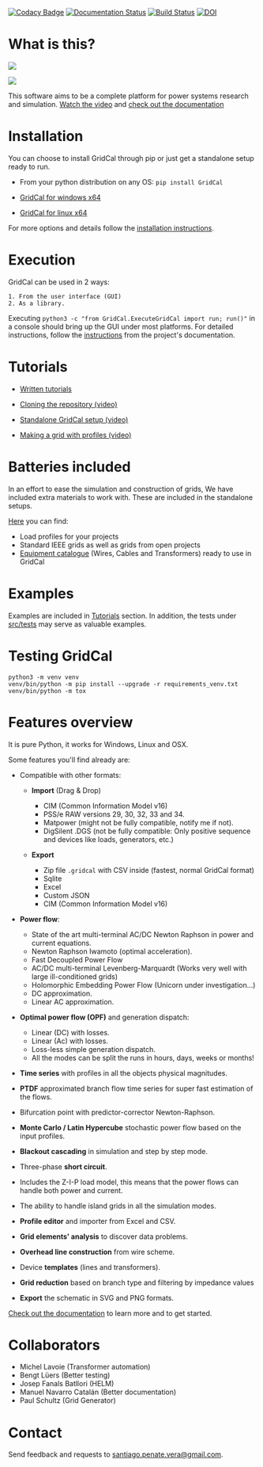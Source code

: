[![Codacy Badge](https://api.codacy.com/project/badge/Grade/75e794c9bcfd49bda1721b9ba8f6c790)](https://app.codacy.com/app/SanPen/GridCal?utm_source=github.com&utm_medium=referral&utm_content=SanPen/GridCal&utm_campaign=Badge_Grade_Dashboard)
[![Documentation Status](https://readthedocs.org/projects/gridcal/badge/?version=latest)](https://gridcal.readthedocs.io/en/latest/?badge=latest) [![Build Status](https://travis-ci.org/SanPen/GridCal.svg?branch=master)](https://travis-ci.org/SanPen/GridCal)
[![DOI](https://www.zenodo.org/badge/49583206.svg)](https://www.zenodo.org/badge/latestdoi/49583206)

# What is this?

![](https://github.com/SanPen/GridCal/blob/master/pics/GridCal_banner.png)

![](https://github.com/SanPen/GridCal/blob/master/pics/GridCal.png)

This software aims to be a complete platform for power systems research and simulation.
[Watch the video](https://youtu.be/SY66WgLGo54) and
[check out the documentation](https://gridcal.readthedocs.io)


# Installation

You can choose to install GridCal through pip or just get a standalone setup ready to run.

- From your python distribution on any OS: `pip install GridCal`

- [GridCal for windows x64](https://drive.google.com/open?id=1F_zr8gZ6HXp7wGLcnOxzSVJqXP-XZ4T9)

- [GridCal for linux x64](https://drive.google.com/open?id=1atPCEKxapp7UsI_dFahr3XGwoaH96Tg5)

For more options and details follow the
[installation instructions](https://gridcal.readthedocs.io/en/latest/getting_started/install.html).


# Execution

GridCal can be used in 2 ways:

    1. From the user interface (GUI)
    2. As a library.

Executing `python3 -c "from GridCal.ExecuteGridCal import run; run()"` in a console
should bring up the GUI under most platforms. For detailed instructions, follow the
[instructions](https://gridcal.readthedocs.io/en/latest/getting_started.html)
from the project's documentation.

# Tutorials

- [Written tutorials](https://gridcal.readthedocs.io/en/latest/tutorials/tutorials_module.html)

- [Cloning the repository (video)](https://youtu.be/59W_rqimB6w)

- [Standalone GridCal setup (video)](https://youtu.be/SY66WgLGo54)

- [Making a grid with profiles (video)](https://youtu.be/H2d_2bMsIS0)

# Batteries included

In an effort to ease the simulation and construction of grids, 
We have included extra materials to work with. These are included in the standalone setups.

[Here](https://github.com/SanPen/GridCal/tree/master/Grids_and_profiles) you can find:
- Load profiles for your projects
- Standard IEEE grids as well as grids from open projects
- [Equipment catalogue](https://gridcal.readthedocs.io/en/latest/data_sheets.html) (Wires, Cables and Transformers) ready to use in GridCal

# Examples

Examples are included in [Tutorials](https://gridcal.readthedocs.io/en/latest/tutorials/tutorials_module.html) section. In addition, the
tests under [src/tests](https://github.com/SanPen/GridCal/tree/master/src/tests) may serve as valuable examples.

# Testing GridCal

    python3 -m venv venv
    venv/bin/python -m pip install --upgrade -r requirements_venv.txt
    venv/bin/python -m tox

# Features overview

It is pure Python, it works for Windows, Linux and OSX.

Some features you'll find already are:

- Compatible with other formats:
  - **Import** (Drag & Drop)
    - CIM (Common Information Model v16)
    - PSS/e RAW versions 29, 30, 32, 33 and 34.
    - Matpower (might not be fully compatible, notify me if not).
    - DigSilent .DGS (not be fully compatible: Only positive sequence and devices like loads, generators, etc.)
    
  - **Export**
    - Zip file `.gridcal` with CSV inside (fastest, normal GridCal format) 
    - Sqlite
    - Excel
    - Custom JSON
    - CIM (Common Information Model v16)

- **Power flow**:
  - State of the art multi-terminal AC/DC Newton Raphson in power and current equations.
  - Newton Raphson Iwamoto (optimal acceleration).
  - Fast Decoupled Power Flow
  - AC/DC multi-terminal Levenberg-Marquardt (Works very well with large ill-conditioned grids)
  - Holomorphic Embedding Power Flow (Unicorn under investigation...)
  - DC approximation.
  - Linear AC approximation.
  
- **Optimal power flow (OPF)** and generation dispatch:
  - Linear (DC) with losses.
  - Linear (Ac) with losses.
  - Loss-less simple generation dispatch.  
  - All the modes can be split the runs in hours, days, weeks or months!

- **Time series** with profiles in all the objects physical magnitudes.

- **PTDF** approximated branch flow time series for super fast estimation of the flows.

- Bifurcation point with predictor-corrector Newton-Raphson.

- **Monte Carlo / Latin Hypercube** stochastic power flow based on the input profiles.

- **Blackout cascading** in simulation and step by step mode.

- Three-phase **short circuit**.

- Includes the Z-I-P load model, this means that the power flows can handle both power and current.

- The ability to handle island grids in all the simulation modes.

- **Profile editor** and importer from Excel and CSV.

- **Grid elements' analysis** to discover data problems.

- **Overhead line construction** from wire scheme.

- Device **templates** (lines and transformers).

- **Grid reduction** based on branch type and filtering by impedance values

- **Export** the schematic in SVG and PNG formats.

[Check out the documentation](https://gridcal.readthedocs.io) to learn more and to get started.

# Collaborators

- Michel Lavoie (Transformer automation)
- Bengt Lüers (Better testing)
- Josep Fanals Batllori (HELM)
- Manuel Navarro Catalán (Better documentation)
- Paul Schultz (Grid Generator)

# Contact

Send feedback and requests to [santiago.penate.vera@gmail.com](santiago.penate.vera@gmail.com).

